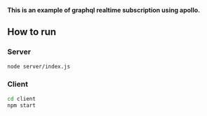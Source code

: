 **This is an example of graphql realtime subscription using apollo.**

## How to run

### Server

```bash
node server/index.js
```

### Client

```bash
cd client
npm start
```